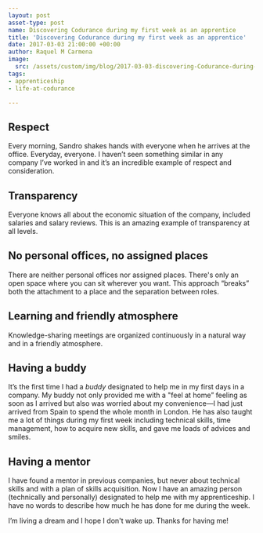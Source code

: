 ```yaml
---
layout: post
asset-type: post
name: Discovering Codurance during my first week as an apprentice
title: 'Discovering Codurance during my first week as an apprentice'
date: 2017-03-03 21:00:00 +00:00
author: Raquel M Carmena
image:
  src: /assets/custom/img/blog/2017-03-03-discovering-Codurance-during-my-first-week.jpg
tags:
- apprenticeship
- life-at-codurance

---
```

## Respect

Every morning, Sandro shakes hands with everyone when he arrives at the office. Everyday, everyone. I haven’t seen something similar in any company I’ve worked in and it’s an incredible example of respect and consideration.

## Transparency

Everyone knows all about the economic situation of the company, included salaries and salary reviews. This is an amazing example of transparency at all levels. 

## No personal offices, no assigned places

There are neither personal offices nor assigned places. There's only an open space where you can sit wherever you want. This approach “breaks” both the attachment to a place and the separation between roles.

## Learning and friendly atmosphere

Knowledge-sharing meetings are organized continuously in a natural way and in a friendly atmosphere. 

## Having a buddy

It’s the first time I had a _buddy_ designated to help me in my first days in a company. My buddy not only provided me with a "feel at home” feeling as soon as I arrived but also was worried about my convenience—I had just arrived from Spain to spend the whole month in London. He has also taught me a lot of things during my first week including technical skills, time management, how to acquire new skills, and gave me loads of advices and smiles. 

## Having a mentor

I have found a mentor in previous companies, but never about technical skills and with a plan of skills acquisition. Now I have an amazing person (technically and personally) designated to help me with my apprenticeship. I have no words to describe how much he has done for me during the week. 

I’m living a dream and I hope I don't wake up. Thanks for having me!
